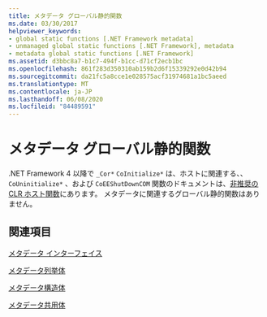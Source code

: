```yaml
---
title: メタデータ グローバル静的関数
ms.date: 03/30/2017
helpviewer_keywords:
- global static functions [.NET Framework metadata]
- unmanaged global static functions [.NET Framework], metadata
- metadata global static functions [.NET Framework]
ms.assetid: d3bbc8a7-b1c7-494f-b1cc-d71cf2ecb1bc
ms.openlocfilehash: 861f283d350310ab159b2d6f15339292e0d42b94
ms.sourcegitcommit: da21fc5a8cce1e028575acf31974681a1bc5aeed
ms.translationtype: MT
ms.contentlocale: ja-JP
ms.lasthandoff: 06/08/2020
ms.locfileid: "84489591"
---
```

# <a name="metadata-global-static-functions"></a>メタデータ グローバル静的関数
.NET Framework 4 以降で `_Cor*` `CoInitialize*` は、ホストに関連する、、 `CoUninitialize*` 、および `CoEEShutDownCOM` 関数のドキュメントは、[非推奨の CLR ホスト関数](../hosting/deprecated-clr-hosting-functions.md)にあります。 メタデータに関連するグローバル静的関数はありません。  
  
## <a name="related-sections"></a>関連項目  
 [メタデータ インターフェイス](metadata-interfaces.md)  
  
 [メタデータ列挙体](metadata-enumerations.md)  
  
 [メタデータ構造体](metadata-structures.md)  
  
 [メタデータ共用体](metadata-unions.md)
